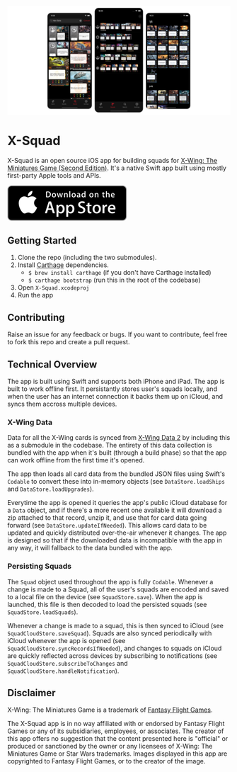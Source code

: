 ![Screenshots](Images/Screenshots.png)

# X-Squad
X-Squad is an open source iOS app for building squads for [X-Wing: The Miniatures Game (Second Edition)](https://www.fantasyflightgames.com/en/products/x-wing-second-edition/). It's a native Swift app built using mostly first-party Apple tools and APIs.

[![App Store](Images/App_Store.svg)](https://itunes.apple.com/gb/app/x-squad-build-x-wing-squads/id1448998094)

## Getting Started

1. Clone the repo (including the two submodules).
2. Install [Carthage](https://github.com/Carthage/Carthage) dependencies.
	- `$ brew install carthage` (if you don't have Carthage installed)
	- `$ carthage bootstrap` (run this in the root of the codebase)
3. Open `X-Squad.xcodeproj`
4. Run the app

## Contributing
Raise an issue for any feedback or bugs. If you want to contribute, feel free to fork this repo and create a pull request.

## Technical Overview
The app is built using Swift and supports both iPhone and iPad. The app is built to work offline first. It persistantly stores user's squads locally, and when the user has an internet connection it backs them up on iCloud, and syncs them accross multiple devices.

### X-Wing Data
Data for all the X-Wing cards is synced from [X-Wing Data 2](https://github.com/guidokessels/xwing-data2) by including this as a submodule in the codebase. The entirety of this data collection is bundled with the app when it's built (through a build phase) so that the app can work offline from the first time it's opened.

The app then loads all card data from the bundled JSON files using Swift's `Codable` to convert these into in-memory objects (see `DataStore.loadShips` and `DataStore.loadUpgrades`).

Everytime the app is opened it queries the app's public iCloud database for a `Data` object, and if there's a more recent one available it will download a zip attached to that record, unzip it, and use that for card data going forward (see `DataStore.updateIfNeeded`). This allows card data to be updated and quickly distributed over-the-air whenever it changes. The app is designed so that if the downloaded data is incompatible with the app in any way, it will fallback to the data bundled with the app.

### Persisting Squads
The `Squad` object used throughout the app is fully `Codable`. Whenever a change is made to a Squad, all of the user's squads are encoded and saved to a local file on the device (see `SquadStore.save`). When the app is launched, this file is then decoded to load the persisted squads (see `SquadStore.loadSquads`).

Whenever a change is made to a squad, this is then synced to iCloud (see `SquadCloudStore.saveSquad`). Squads are also synced periodically with iCloud whenever the app is opened (see `SquadCloudStore.syncRecordsIfNeeded`), and changes to squads on iCloud are quickly reflected across devices by subscribing to notifications (see `SquadCloudStore.subscribeToChanges` and `SquadCloudStore.handleNotification`).

## Disclaimer
X-Wing: The Miniatures Game is a trademark of [Fantasy Flight Games](http://fantasyflightgames.com/).

The X-Squad app is in no way affiliated with or endorsed by Fantasy Flight Games or any of its subsidiaries, employees, or associates. The creator of this app offers no suggestion that the content presented here is "official" or produced or sanctioned by the owner or any licensees of X-Wing: The Miniatures Game or Star Wars trademarks. Images displayed in this app are copyrighted to Fantasy Flight Games, or to the creator of the image.

